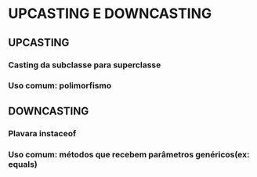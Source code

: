 # UPCASTING E DOWNCASTING

## UPCASTING
### Casting da subclasse para superclasse
### Uso comum: polimorfismo

## DOWNCASTING
### Plavara instaceof
### Uso comum: métodos que recebem parâmetros genéricos(ex: equals)